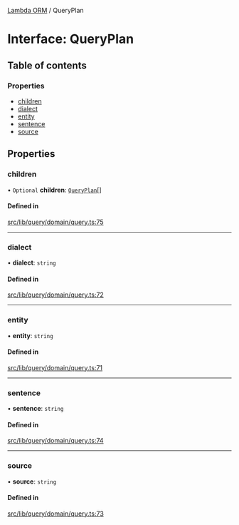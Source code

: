 [Lambda ORM](../README.md) / QueryPlan

# Interface: QueryPlan

## Table of contents

### Properties

- [children](QueryPlan.md#children)
- [dialect](QueryPlan.md#dialect)
- [entity](QueryPlan.md#entity)
- [sentence](QueryPlan.md#sentence)
- [source](QueryPlan.md#source)

## Properties

### children

• `Optional` **children**: [`QueryPlan`](QueryPlan.md)[]

#### Defined in

[src/lib/query/domain/query.ts:75](https://github.com/FlavioLionelRita/lambdaorm/blob/c9705c45/src/lib/query/domain/query.ts#L75)

___

### dialect

• **dialect**: `string`

#### Defined in

[src/lib/query/domain/query.ts:72](https://github.com/FlavioLionelRita/lambdaorm/blob/c9705c45/src/lib/query/domain/query.ts#L72)

___

### entity

• **entity**: `string`

#### Defined in

[src/lib/query/domain/query.ts:71](https://github.com/FlavioLionelRita/lambdaorm/blob/c9705c45/src/lib/query/domain/query.ts#L71)

___

### sentence

• **sentence**: `string`

#### Defined in

[src/lib/query/domain/query.ts:74](https://github.com/FlavioLionelRita/lambdaorm/blob/c9705c45/src/lib/query/domain/query.ts#L74)

___

### source

• **source**: `string`

#### Defined in

[src/lib/query/domain/query.ts:73](https://github.com/FlavioLionelRita/lambdaorm/blob/c9705c45/src/lib/query/domain/query.ts#L73)
